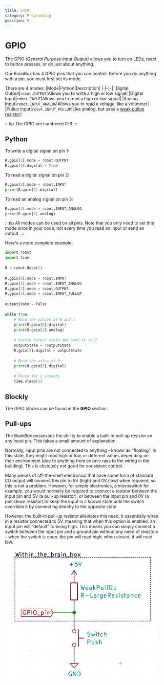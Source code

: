 ```yaml
---
title: GPIO
category: Programming
position: 5
---
```

# GPIO

The GPIO _(General Purpose Input Output)_ allows you to turn on LEDs, react to button presses, or do just about anything.

Our BrainBox has 4 GPIO pins that you can control. Before you do anything with a pin, you must first set its mode.

There are 4 modes:
|Mode|Python|Description|
|-|-|-|
|Digital Output|`robot.OUTPUT`|Allows you to write a high or low signal|
|Digital Input|`robot.INPUT`|Allows you to read a high or low signal|
|Analog Input|`robot.INPUT_ANALOG`|Allows you to read a voltage, like a voltmeter|
|Pullup Input|`robot.INPUT_PULLUP`|Like analog, but uses a [weak pullup resistor](/gpio.html#pull-ups)|

:::tip
The GPIO are numbered 0-3
:::

## Python

To write a digital signal on pin 1:

```python
R.gpio[1].mode = robot.OUTPUT
R.gpio[1].digital = True
```

To read a digital signal on pin 2:

```python
R.gpio[2].mode = robot.INPUT
print(R.gpio[2].digital)
```

To read an analog signal on pin 3:

```python
R.gpio[3].mode = robot.INPUT_ANALOG
print(R.gpio[3].analog)
```

:::tip
All modes can be used on all pins. Note that you only need to set this mode once in your code, not every time you read an input or send an output.
:::

Here's a more complete example:

```python
import robot
import time

R = robot.Robot()

R.gpio[0].mode = robot.INPUT
R.gpio[1].mode = robot.INPUT_ANALOG
R.gpio[2].mode = robot.OUTPUT
R.gpio[3].mode = robot.INPUT_PULLUP

outputState = False

while True:
    # Read the values of 0 and 1
    print(R.gpio[0].digital)
    print(R.gpio[1].analog)

    # Switch output state and send it to 2
    outputState = !outputState
    R.gpio[2].digital = outputState

    # Read the value of 3
    print(R.gpio[3].digital)

    # Pause for 2 seconds
    time.sleep(2)
```

## Blockly

The GPIO blocks can be found in the **GPIO** section.

## Pull-ups

The BrainBox possesses the ability to enable a built-in pull-up resistor on any input pin. This takes a small amount of explanation.

Normally, input pins are not connected to anything - known as “floating”. In this state, they might read high or low, or different values depending on their environment (due to anything from cosmic rays to the wiring in the building). This is obviously not good for consistent control.

Many pieces of off-the-shelf electronics that have some form of standard I/O output will connect this pin to 5V (high) and 0V (low) when required, so this is not a problem. However, for simple electronics, a microswitch for example, you would normally be required to connect a resistor between the input pin and 5V (a pull-up resistor), or between the input pin and 0V (a pull-down resistor) to keep the input in a known state until the switch overrides it by connecting directly to the opposite state.

However, the built-in pull-up resistor alleviates this need. It essentially wires in a resistor connected to 5V, meaning that when this option is enabled, an input pin will “default” to being high. This means you can simply connect a switch between the input pin and a ground pin without any need of resistors - when the switch is open, the pin will read high; when closed, it will read low.

![An example weak pull up](./images/capture.png)

